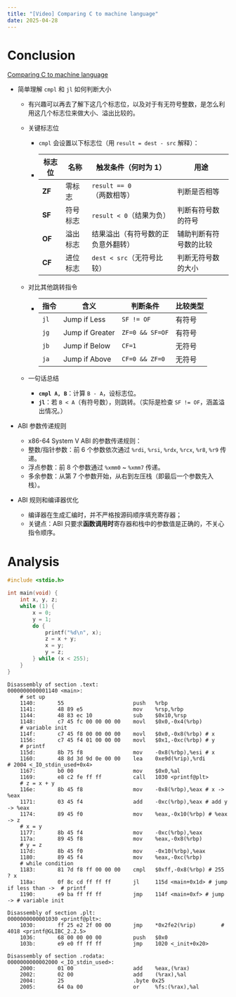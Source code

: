 ```yaml
---
title: "[Video] Comparing C to machine language"
date: 2025-04-28
---
```


# Conclusion

[Comparing C to machine language](https://www.youtube.com/watch?v=yOyaJXpAYZQ)

- 简单理解 `cmpl` 和 `jl` 如何判断大小

  - 有兴趣可以再去了解下这几个标志位，以及对于有无符号整数，是怎么利用这几个标志位来做大小、溢出比较的。

  - 关键标志位

    -   `cmpl` 会设置以下标志位（用 `result = dest - src` 解释）：

    - | 标志位 | 名称     | 触发条件（何时为 1）               | 用途                   |
      | ------ | -------- | ---------------------------------- | ---------------------- |
      | **ZF** | 零标志   | `result == 0`（两数相等）          | 判断是否相等           |
      | **SF** | 符号标志 | `result < 0`（结果为负）           | 判断有符号数的符号     |
      | **OF** | 溢出标志 | 结果溢出（有符号数的正负意外翻转） | 辅助判断有符号数的比较 |
      | **CF** | 进位标志 | `dest < src`（无符号比较）         | 判断无符号数的大小     |

  - 对比其他跳转指令

    - | 指令 | 含义            | 判断条件        | 比较类型 |
      | ---- | --------------- | --------------- | -------- |
      | `jl` | Jump if Less    | `SF != OF`      | 有符号   |
      | `jg` | Jump if Greater | `ZF=0 && SF=OF` | 有符号   |
      | `jb` | Jump if Below   | `CF=1`          | 无符号   |
      | `ja` | Jump if Above   | `CF=0 && ZF=0`  | 无符号   |

  - 一句话总结

    -   **`cmpl A, B`**：计算 `B - A`，设标志位。
    -   **`jl`**：若 `B < A`（有符号数），则跳转。（实际是检查 `SF != OF`，涵盖溢出情况。）

- ABI 参数传递规则
  -  x86-64 System V ABI 的参数传递规则：
  -  整数/指针参数：前 6 个参数依次通过 `%rdi`, `%rsi`, `%rdx`, `%rcx`, `%r8`, `%r9` 传递。
  -  浮点参数：前 8 个参数通过 `%xmm0` ~ `%xmm7` 传递。
  -  多余参数：从第 7 个参数开始，从右到左压栈（即最后一个参数先入栈）。

- ABI 规则和编译器优化
  -  编译器在生成汇编时，并不严格按源码顺序填充寄存器；
  -  关键点：ABI 只要求**函数调用时**寄存器和栈中的参数值是正确的，不关心指令顺序。



# Analysis

```C++
#include <stdio.h>

int main(void) {
    int x, y, z;
    while (1) {
        x = 0;
        y = 1;
        do {
            printf("%d\n", x);
            z = x + y;
            x = y;
            y = z;
        } while (x < 255);
    }
}
```

```Assembly
Disassembly of section .text:
0000000000001140 <main>:
    # set up
    1140:       55                      push   %rbp
    1141:       48 89 e5                mov    %rsp,%rbp
    1144:       48 83 ec 10             sub    $0x10,%rsp
    1148:       c7 45 fc 00 00 00 00    movl   $0x0,-0x4(%rbp)
    # variable init
    114f:       c7 45 f8 00 00 00 00    movl   $0x0,-0x8(%rbp) # x
    1156:       c7 45 f4 01 00 00 00    movl   $0x1,-0xc(%rbp) # y
    # printf
    115d:       8b 75 f8                mov    -0x8(%rbp),%esi # x
    1160:       48 8d 3d 9d 0e 00 00    lea    0xe9d(%rip),%rdi        # 2004 <_IO_stdin_used+0x4>
    1167:       b0 00                   mov    $0x0,%al
    1169:       e8 c2 fe ff ff          call   1030 <printf@plt>
    # z = x + y
    116e:       8b 45 f8                mov    -0x8(%rbp),%eax # x -> %eax
    1171:       03 45 f4                add    -0xc(%rbp),%eax # add y -> %eax
    1174:       89 45 f0                mov    %eax,-0x10(%rbp) # %eax -> z
    # x = y
    1177:       8b 45 f4                mov    -0xc(%rbp),%eax
    117a:       89 45 f8                mov    %eax,-0x8(%rbp)
    # y = z
    117d:       8b 45 f0                mov    -0x10(%rbp),%eax
    1180:       89 45 f4                mov    %eax,-0xc(%rbp)
    # while condition
    1183:       81 7d f8 ff 00 00 00    cmpl   $0xff,-0x8(%rbp) # 255 ? x 
    118a:       0f 8c cd ff ff ff       jl     115d <main+0x1d> # jump if less than ->  # printf
    1190:       e9 ba ff ff ff          jmp    114f <main+0xf> # jump -> # variable init

Disassembly of section .plt:
0000000000001030 <printf@plt>:
    1030:       ff 25 e2 2f 00 00       jmp    *0x2fe2(%rip)        # 4018 <printf@GLIBC_2.2.5>
    1036:       68 00 00 00 00          push   $0x0
    103b:       e9 e0 ff ff ff          jmp    1020 <_init+0x20>

Disassembly of section .rodata:
0000000000002000 <_IO_stdin_used>:
    2000:       01 00                   add    %eax,(%rax)
    2002:       02 00                   add    (%rax),%al
    2004:       25                      .byte 0x25
    2005:       64 0a 00                or     %fs:(%rax),%al
```
